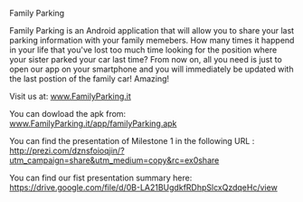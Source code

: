 Family Parking

Family Parking is an Android application that will allow you to share your last parking information with your family memebers.
How many times it happend in your life that you've lost too much time looking for the position where your sister parked your car last time? 
From now on, all you need is just to open our app on your smartphone and you will immediately be updated with the last postion of the family car! Amazing!

Visit us at:
www.FamilyParking.it

You can dowload the apk from:
www.FamilyParking.it/app/familyParking.apk

You can find the presentation of Milestone 1 in the following URL : 
http://prezi.com/dznsfoioqjin/?utm_campaign=share&utm_medium=copy&rc=ex0share

You can find our fist presentation summary here:
https://drive.google.com/file/d/0B-LA21BUgdkfRDhpSlcxQzdqeHc/view
